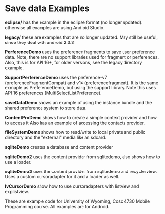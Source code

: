 Save data Examples
===========
<b>eclipse/</b> has the example in the eclipse format (no longer updated).  otherwise all examples are using Android Studio.

<b>legacy/</b> these are examples that are no longer updated.  May still be useful, since they deal with android 2.3.3

<b>PerferenceDemo</b> uses the preference fragments to save user preference data.  Note, there are no support libraries used for fragment or perferences. Also, this is for API 16+, for older versions, see the legacy directory example.

<b>SupportPerferenceDemo</b> uses the preference-v7 (preferenceFragmentCompat) and v14 (preferencefragment).  It is the same exmaple as PreferenceDemo, but using the support library.  Note this uses API 16 preferences (MultiSelectListPreference).

<b>saveDataDemo</b> shows an example of using the instance bundle and the shared preference system to store data.

<b>ContentProDemo</b> shows how to create a simple context provider and how to access it
Also has an example of accessing the contacts provider.

<b>fileSystemDemo</b> shows how to read/write to local private and public directory and the "external" media like an sdcard.

<b>sqliteDemo</b> creates a database and content provider

<b>sqliteDemo2</b> uses the content provider from sqlitedemo, also shows how to use a loader.

<b>sqliteDemo3</b> uses the content provider from sqlitedemo and recyclerview.  Uses a custom cursoradapter for it and a loader as well.

<b>lvCursorDemo</b> show how to use cursoradapters with listview and explistview.

These are example code for University of Wyoming, Cosc 4730 Mobile Programming course.
All examples are for Android.

